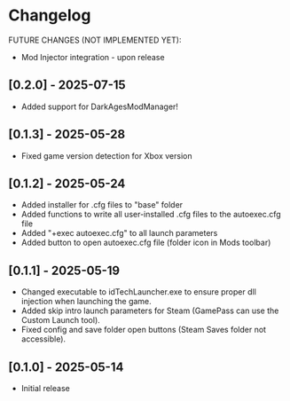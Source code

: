 # Changelog

FUTURE CHANGES (NOT IMPLEMENTED YET):

- Mod Injector integration - upon release

## [0.2.0] - 2025-07-15

- Added support for DarkAgesModManager!

## [0.1.3] - 2025-05-28

- Fixed game version detection for Xbox version

## [0.1.2] - 2025-05-24

- Added installer for .cfg files to "base" folder
- Added functions to write all user-installed .cfg files to the autoexec.cfg file
- Added "+exec autoexec.cfg" to all launch parameters
- Added button to open autoexec.cfg file (folder icon in Mods toolbar)

## [0.1.1] - 2025-05-19

- Changed executable to idTechLauncher.exe to ensure proper dll injection when launching the game.
- Added skip intro launch parameters for Steam (GamePass can use the Custom Launch tool).
- Fixed config and save folder open buttons (Steam Saves folder not accessible).

## [0.1.0] - 2025-05-14

- Initial release
